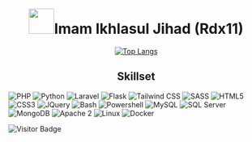 <h1 align="center"><img src="https://camo.githubusercontent.com/75dc1c8b7e5ab93cc6a6f22cdd58e8f8384245cc/68747470733a2f2f6d656469612e67697068792e636f6d2f6d656469612f6d47634e6a736657416a593541455a4e77362f67697068792e676966" width="50" data-canonical-src="https://media.giphy.com/media/mGcNjsfWAjY5AEZNw6/giphy.gif" style="max-width:100%;">Imam Ikhlasul Jihad (Rdx11)</h1>

<div align="center">
 
<!-- ![Anurag's GitHub stats](https://github-readme-stats.vercel.app/api?username=Rdx11&show_icons=true&theme=gruvbox) -->
[![Top Langs](https://github-readme-stats.vercel.app/api/top-langs/?username=Rdx11&layout=compact&theme=gruvbox)](https://github.com/anuraghazra/github-readme-stats)
<!-- ![](https://storage.googleapis.com/cclil/generated/overview.svg) -->
<!-- ![](https://storage.googleapis.com/cclil/generated/languages.svg) -->

</div>

<h2 align="center">Skillset</h2>

![PHP](https://img.shields.io/badge/PHP-gray?style=for-the-badge&logo=php)
![Python](https://img.shields.io/badge/Python-gray?style=for-the-badge&logo=python)
![Laravel](https://img.shields.io/badge/Laravel-gray?style=for-the-badge&logo=laravel)
![Flask](https://img.shields.io/badge/Flask-gray?style=for-the-badge&logo=flask)
![Tailwind CSS](https://img.shields.io/badge/Tailwind_CSS-gray?style=for-the-badge&logo=tailwind-css)
![SASS](https://img.shields.io/badge/SASS-gray?style=for-the-badge&logo=sass)
![HTML5](https://img.shields.io/badge/HTML5-gray?style=for-the-badge&logo=html5)
![CSS3](https://img.shields.io/badge/CSS3-gray?style=for-the-badge&logo=css3)
![JQuery](https://img.shields.io/badge/JQuery-gray?style=for-the-badge&logo=jquery)
![Bash](https://img.shields.io/badge/Bash-gray?style=for-the-badge&logo=gnu-bash)
![Powershell](https://img.shields.io/badge/Powershell-gray?style=for-the-badge&logo=powershell)
![MySQL](https://img.shields.io/badge/MySQL-gray?style=for-the-badge&logo=mysql)
![SQL Server](https://img.shields.io/badge/SQL_Server-gray?style=for-the-badge&logo=microsoft-sql-server)
![MongoDB](https://img.shields.io/badge/MongoDB-gray?style=for-the-badge&logo=mongodb)
![Apache 2](https://img.shields.io/badge/Apache_2-gray?style=for-the-badge&logo=apache)
![Linux](https://img.shields.io/badge/linux-gray?style=for-the-badge&logo=linux)
![Docker](https://img.shields.io/badge/Docker-gray?style=for-the-badge&logo=docker)

![Visitor Badge](https://visitor-badge.laobi.icu/badge?page_id=Rdx11.Rdx11)
